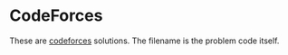 # CodeForces
These are [codeforces](https://codeforces.com) solutions. The filename is the problem code itself.
